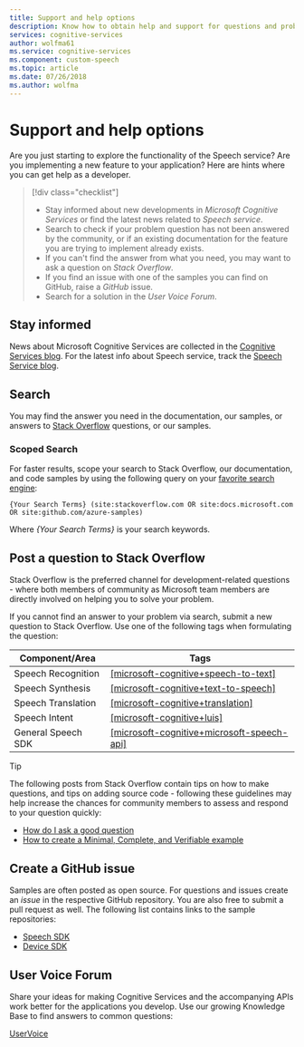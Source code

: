 ```yaml
---
title: Support and help options
description: Know how to obtain help and support for questions and problems when creating application that integrate with Microsoft Cognitive Services Speech
services: cognitive-services
author: wolfma61
ms.service: cognitive-services
ms.component: custom-speech
ms.topic: article
ms.date: 07/26/2018
ms.author: wolfma 
---
```


# Support and help options

Are you just starting to explore the functionality of the Speech service? Are you implementing a new feature to your application? Here are hints where you can get help as a developer.

> [!div class="checklist"]
> * Stay informed about new developments in *Microsoft Cognitive Services* or find the latest news related to *Speech service*.
> * Search to check if your problem question has not been answered by the community, or if an existing documentation for the feature you are trying to implement already exists.
> * If you can't find the answer from what you need, you may want to ask a question on *Stack Overflow*.
> * If you find an issue with one of the samples you can find on GitHub, raise a *GitHub* issue.
> * Search for a solution in the *User Voice Forum*.

## Stay informed

News about Microsoft Cognitive Services are collected in the [Cognitive Services blog](https://azure.microsoft.com/en-us/blog/topics/cognitive-services/). For the latest info about Speech service, track the [Speech Service blog](https://azure.microsoft.com/en-us/blog/tag/speech-service/).

## Search

You may find the answer you need in the documentation, our samples, or answers to [Stack Overflow](https://www.stackoverflow.com) questions, or our samples.

### Scoped Search

For faster results, scope your search to Stack Overflow, our documentation, and code samples by using the following query on your [favorite search engine](https://bing.com):

```
{Your Search Terms} (site:stackoverflow.com OR site:docs.microsoft.com OR site:github.com/azure-samples)
```

Where *{Your Search Terms}* is your search keywords.

## Post a question to Stack Overflow

Stack Overflow is the preferred channel for development-related questions - where both members of community as Microsoft team members are directly involved on helping you to solve your problem.

If you cannot find an answer to your problem via search, submit a new question to Stack Overflow. Use one of the following tags when formulating the question:

|Component/Area  |Tags  |
|---------|---------|
|Speech Recognition |[[microsoft-cognitive+speech-to-text]](http://stackoverflow.com/questions/tagged/microsoft-cognitive+speech-to-text)|
|Speech Synthesis |[[microsoft-cognitive+text-to-speech]](http://stackoverflow.com/questions/tagged/microsoft-cognitive+text-to-speech)|
|Speech Translation |[[microsoft-cognitive+translation]](http://stackoverflow.com/questions/tagged/microsoft-cognitive+translation)|
|Speech Intent |[[microsoft-cognitive+luis]](http://stackoverflow.com/questions/tagged/microsoft-cognitive+luis)|
|General Speech SDK |[[microsoft-cognitive+microsoft-speech-api]](http://stackoverflow.com/questions/tagged/microsoft-cognitive+microsoft-speech-api)|

> [!TIP]
> The following posts from Stack Overflow contain tips on how to make questions, and tips on adding source code - following these guidelines may help increase the chances for community members to assess and respond to your question quickly:  
> * [How do I ask a good question](https://stackoverflow.com/help/how-to-ask)
> * [How to create a Minimal, Complete, and Verifiable example](https://stackoverflow.com/help/mcve)

## Create a GitHub issue

Samples are often posted as open source. For questions and issues create an *issue* in the respective GitHub repository. You are also free to submit a pull request as well. The following list contains links to the sample repositories:

* [Speech SDK](https://aka.ms/csspeech/samples)
* [Device SDK](https://github.com/Azure-Samples/Cognitive-Services-Speech-Devices-SDK)

## User Voice Forum

Share your ideas for making Cognitive Services and the accompanying APIs work better for the applications you develop. Use our growing Knowledge Base to find answers to common questions:

[UserVoice](https://cognitive.uservoice.com/)
